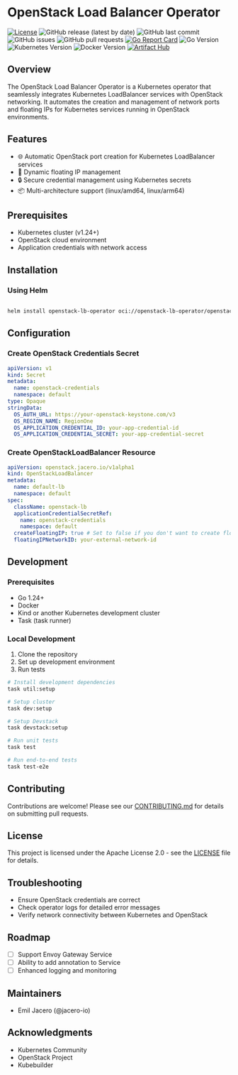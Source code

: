 # OpenStack Load Balancer Operator

[![License](https://img.shields.io/badge/License-Apache%202.0-blue.svg)](https://opensource.org/licenses/Apache-2.0)
![GitHub release (latest by date)](https://img.shields.io/github/v/release/jacero-io/openstack-lb-operator)
![GitHub last commit](https://img.shields.io/github/last-commit/jacero-io/openstack-lb-operator)
![GitHub issues](https://img.shields.io/github/issues/jacero-io/openstack-lb-operator)
![GitHub pull requests](https://img.shields.io/github/issues-pr/jacero-io/openstack-lb-operator)
[![Go Report Card](https://goreportcard.com/badge/github.com/jacero-io/openstack-lb-operator)](https://goreportcard.com/report/github.com/jacero-io/openstack-lb-operator)
![Go Version](https://img.shields.io/badge/Go-v1.22%2B-blue)
![Kubernetes Version](https://img.shields.io/badge/Kubernetes-v1.29.1%2B-blue)
![Docker Version](https://img.shields.io/badge/Docker-v25.0.0%2B-blue)
[![Artifact Hub](https://img.shields.io/endpoint?url=https://artifacthub.io/badge/repository/openstack-lb-operator)](https://artifacthub.io/packages/helm/openstack-lb-operator/openstack-lb-operator)

## Overview

The OpenStack Load Balancer Operator is a Kubernetes operator that seamlessly integrates Kubernetes LoadBalancer services with OpenStack networking. It automates the creation and management of network ports and floating IPs for Kubernetes services running in OpenStack environments.

## Features

- 🌐 Automatic OpenStack port creation for Kubernetes LoadBalancer services
- 🚀 Dynamic floating IP management
- 🔒 Secure credential management using Kubernetes secrets
- 📦 Multi-architecture support (linux/amd64, linux/arm64)

## Prerequisites

- Kubernetes cluster (v1.24+)
- OpenStack cloud environment
- Application credentials with network access

## Installation

### Using Helm

```bash

helm install openstack-lb-operator oci://openstack-lb-operator/openstack-lb-operator
```

## Configuration

### Create OpenStack Credentials Secret

```yaml
apiVersion: v1
kind: Secret
metadata:
  name: openstack-credentials
  namespace: default
type: Opaque
stringData:
  OS_AUTH_URL: https://your-openstack-keystone.com/v3
  OS_REGION_NAME: RegionOne
  OS_APPLICATION_CREDENTIAL_ID: your-app-credential-id
  OS_APPLICATION_CREDENTIAL_SECRET: your-app-credential-secret
```

### Create OpenStackLoadBalancer Resource

```yaml
apiVersion: openstack.jacero.io/v1alpha1
kind: OpenStackLoadBalancer
metadata:
  name: default-lb
  namespace: default
spec:
  className: openstack-lb
  applicationCredentialSecretRef:
    name: openstack-credentials
    namespace: default
  createFloatingIP: true # Set to false if you don't want to create floating IPs
  floatingIPNetworkID: your-external-network-id
```

## Development

### Prerequisites

- Go 1.24+
- Docker
- Kind or another Kubernetes development cluster
- Task (task runner)

### Local Development

1. Clone the repository
2. Set up development environment
3. Run tests

```bash
# Install development dependencies
task util:setup

# Setup cluster
task dev:setup

# Setup Devstack
task devstack:setup

# Run unit tests
task test

# Run end-to-end tests
task test-e2e
```

## Contributing

Contributions are welcome! Please see our [CONTRIBUTING.md](CONTRIBUTING.md) for details on submitting pull requests.

## License

This project is licensed under the Apache License 2.0 - see the [LICENSE](LICENSE) file for details.

## Troubleshooting

- Ensure OpenStack credentials are correct
- Check operator logs for detailed error messages
- Verify network connectivity between Kubernetes and OpenStack

## Roadmap

- [ ] Support Envoy Gateway Service
- [ ] Ability to add annotation to Service
- [ ] Enhanced logging and monitoring

## Maintainers

- Emil Jacero (@jacero-io)

## Acknowledgments

- Kubernetes Community
- OpenStack Project
- Kubebuilder
